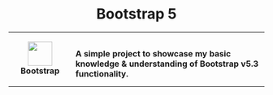 <h1 align="center">Bootstrap 5</h1>
<table align="center">
  <tr>
    <td align="center" height="108" width="108">
        <img
        src="https://cdn.jsdelivr.net/gh/devicons/devicon/icons/bootstrap/bootstrap-plain.svg"
        width="48"
        height="48"
        />
        <br /><strong>Bootstrap</strong>
     </td>
    <td>
        <br /><strong> A simple project to showcase my basic knowledge & understanding of Bootstrap v5.3 functionality.</strong>
    </td>
  </tr>
</table>

